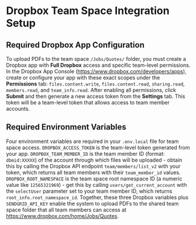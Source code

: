 # Dropbox Team Space Integration Setup

## Required Dropbox App Configuration

To upload PDFs to the team space `/Jobs/Quotes/` folder, you must create a Dropbox app with **Full Dropbox** access and specific team-level permissions. In the Dropbox App Console (https://www.dropbox.com/developers/apps), create or configure your app with these exact scopes under the **Permissions** tab: `files.content.write`, `files.content.read`, `sharing.read`, `members.read`, and `team_info.read`. After enabling all permissions, click **Submit** and then generate a new access token from the **Settings** tab. This token will be a team-level token that allows access to team member accounts.

## Required Environment Variables

Four environment variables are required in your `.env.local` file for team space access. `DROPBOX_ACCESS_TOKEN` is the team-level token generated from your app. `DROPBOX_TEAM_MEMBER_ID` is the team member ID (format: `dbmid:XXXXX`) of the account through which files will be uploaded - obtain this by calling the Dropbox API endpoint `team/members/list_v2` with your token, which returns all team members with their `team_member_id` values. `DROPBOX_ROOT_NAMESPACE` is the team space root namespace ID (a numeric value like `12565321969`) - get this by calling `users/get_current_account` with the `selectUser` parameter set to your team member ID, which returns `root_info.root_namespace_id`. Together, these three Dropbox variables plus `SENDGRID_API_KEY` enable the system to upload PDFs to the shared team space folder that all team members can access at https://www.dropbox.com/home/Jobs/Quotes.

